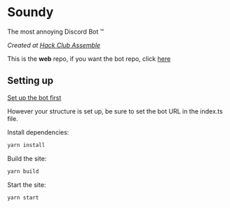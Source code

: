 # Soundy

The most annoying Discord Bot :tm:

_Created at [Hack Club Assemble](https://assemble.hackclub.com)_

This is the **web** repo, if you want the bot repo, click [here](https://github.com/jackmerrill/soundy-bot)

## Setting up

[Set up the bot first](https://github.com/jackmerrill/soundy-bot#setting-up)

However your structure is set up, be sure to set the bot URL in the index.ts file.

Install dependencies:

```bash
yarn install
```

Build the site:

```bash
yarn build
```

Start the site:

```bash
yarn start
```
